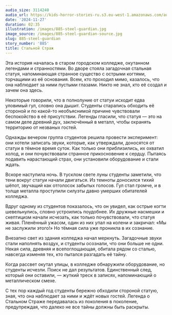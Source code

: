 ```yaml
---
audio_size: 3114240
audio_url: https://kids-horror-stories-ru.s3.eu-west-1.amazonaws.com/audio/885-steel-guardian.mp3
date: '2024-11-27'
duration: 02:35
illustration: /images/885-steel-guardian.jpg
image_source: /images/885-steel-guardian-source.jpg
slug: 885-steel-guardian
story_number: '885'
title: Стальной Страж
---
```


Эта история началась в старом городском колледже, окутанном легендами и странностями. Во дворе стояла загадочная стальная статуя, напоминающая странное существо с острыми когтями, торчащими из её основания. Всем, кто проходил мимо, казалось, что она наблюдает за ними пустыми глазами. Никто не знал, кто её создал и зачем она здесь.

Некоторые говорили, что в полнолуние от статуи исходит едва уловимый гул, словно она дышит. Студенты старались обходить её стороной и по какой-то необъяснимой причине чувствовали беспокойство в её присутствии. Легенды гласили, что статуя — это на самом деле древний дух, заключённый в металл, чтобы охранять территорию от незваных гостей.

Однажды вечером группа студентов решила провести эксперимент: они хотели записать звуки, которые, как утверждали, доносятся от статуи в тёмное время суток. Как только они приблизились, их охватил холод, и они почувствовали странное прикосновение к сердцу. Пытаясь подавить нарастающий страх, они установили оборудование и стали ждать.

Вскоре наступила ночь. В тусклом свете луны студенты заметили, что тени вокруг статуи начали двигаться. Из темноты доносился тихий шёпот, звучащий как отголосок забытых голосов. Гул стал громче, и в толще металла проступили силуэты давно умерших обитателей колледжа.

Вдруг одному из студентов показалось, что он увидел, как острые когти шевельнулись, словно устроились поудобнее. Их дружные насмешки и скептицизм начали исчезать, как только почувствовали, что статуя живая. Пленённый ужасом, один из них упал на колени и закричал: «Мы не заслужили этого!» Но тёмная сила уже проникла в их сознание.

Внезапно свет из здания колледжа начал меркнуть. Загадочные звуки стали наполнять воздух, и студенты осознали, что они больше не одни. Некая сила, древняя и всепоглощающая, обитала рядом со сталью, навсегда изменяя тех, кто пытался разгадать её тайну.

Когда рассвет окутал улицы, в колледже обнаружили оборудование, но студенты исчезли. Поиск не дал результатов. Единственный след, который они оставили, — жуткий треск в записях, напоминающий о металлическом смехе.

С тех пор каждый год студенты бережно обходили стороной статую, зная, что она наблюдает за ними и ждёт новых гостей. Легенда о Стальном Страже передавалась из поколения в поколение, предупреждая, что далеко не все тайны должны быть раскрыты.